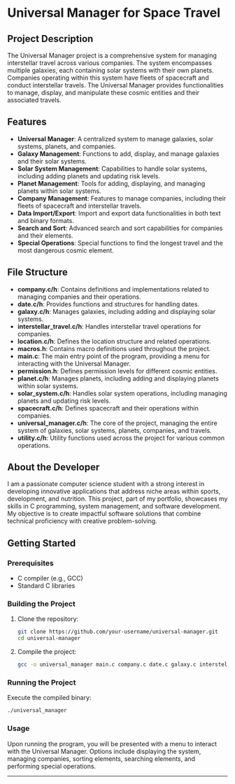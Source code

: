 
# Universal Manager for Space Travel

## Project Description

The Universal Manager project is a comprehensive system for managing interstellar travel across various companies. The system encompasses multiple galaxies, each containing solar systems with their own planets. Companies operating within this system have fleets of spacecraft and conduct interstellar travels. The Universal Manager provides functionalities to manage, display, and manipulate these cosmic entities and their associated travels.

## Features

- **Universal Manager**: A centralized system to manage galaxies, solar systems, planets, and companies.
- **Galaxy Management**: Functions to add, display, and manage galaxies and their solar systems.
- **Solar System Management**: Capabilities to handle solar systems, including adding planets and updating risk levels.
- **Planet Management**: Tools for adding, displaying, and managing planets within solar systems.
- **Company Management**: Features to manage companies, including their fleets of spacecraft and interstellar travels.
- **Data Import/Export**: Import and export data functionalities in both text and binary formats.
- **Search and Sort**: Advanced search and sort capabilities for companies and their elements.
- **Special Operations**: Special functions to find the longest travel and the most dangerous cosmic element.

## File Structure

- **company.c/h**: Contains definitions and implementations related to managing companies and their operations.
- **date.c/h**: Provides functions and structures for handling dates.
- **galaxy.c/h**: Manages galaxies, including adding and displaying solar systems.
- **interstellar_travel.c/h**: Handles interstellar travel operations for companies.
- **location.c/h**: Defines the location structure and related operations.
- **macros.h**: Contains macro definitions used throughout the project.
- **main.c**: The main entry point of the program, providing a menu for interacting with the Universal Manager.
- **permission.h**: Defines permission levels for different cosmic entities.
- **planet.c/h**: Manages planets, including adding and displaying planets within solar systems.
- **solar_system.c/h**: Handles solar system operations, including managing planets and updating risk levels.
- **spacecraft.c/h**: Defines spacecraft and their operations within companies.
- **universal_manager.c/h**: The core of the project, managing the entire system of galaxies, solar systems, planets, companies, and travels.
- **utility.c/h**: Utility functions used across the project for various common operations.

## About the Developer

I am a passionate computer science student with a strong interest in developing innovative applications that address niche areas within sports, development, and nutrition. This project, part of my portfolio, showcases my skills in C programming, system management, and software development. My objective is to create impactful software solutions that combine technical proficiency with creative problem-solving.

## Getting Started

### Prerequisites

- C compiler (e.g., GCC)
- Standard C libraries

### Building the Project

1. Clone the repository:
   ```bash
   git clone https://github.com/your-username/universal-manager.git
   cd universal-manager
   ```

2. Compile the project:
   ```bash
   gcc -o universal_manager main.c company.c date.c galaxy.c interstellar_travel.c location.c planet.c solar_system.c spacecraft.c universal_manager.c utility.c -I.
   ```

### Running the Project

Execute the compiled binary:
```bash
./universal_manager
```

### Usage

Upon running the program, you will be presented with a menu to interact with the Universal Manager. Options include displaying the system, managing companies, sorting elements, searching elements, and performing special operations.


---
